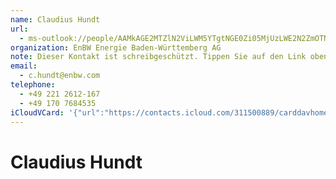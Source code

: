 ```yaml
---
name: Claudius Hundt
url:
  - ms-outlook://people/AAMkAGE2MTZlN2ViLWM5YTgtNGE0Zi05MjUzLWE2N2ZmOTNiNzU1NwBGAAAAAAATi9mlcaWmRrOUSDPipn7pBwDaKeY3E0WlQqDBzbWTDvYeAAAAqKThAADHJuMw62o-TK0TKb6l_TD0AADKuzqgAAA=?accountKey=8f7e2b1612c1987325fb966238129f30&accountExportedAt=559252279.911066
organization: EnBW Energie Baden-Württemberg AG
note: Dieser Kontakt ist schreibgeschützt. Tippen Sie auf den Link oben\, um
email:
  - c.hundt@enbw.com
telephone:
  - +49 221 2612-167
  - +49 170 7684535
iCloudVCard: '{"url":"https://contacts.icloud.com/311500889/carddavhome/card/EED5250E-DEEA-48A6-B4CB-160B40133919.vcf","etag":"\"kmfhbe8w\"","data":"BEGIN:VCARD\r\nVERSION:3.0\r\nFN:\r\nN:Hundt;Claudius;;;\r\nUID:D19B6794-8614-4571-9F82-0025BC3FA918\r\nitem2.X-ABLABEL:Outlook\r\nPRODID:-//Apple Inc.//iOS 11.4.1//EN\r\nREV:2025-04-03T22:15:35Z\r\nURL:ms-outlook://people/AAMkAGE2MTZlN2ViLWM5YTgtNGE0Zi05MjUzLWE2N2ZmOTNiNzU\r\n 1NwBGAAAAAAATi9mlcaWmRrOUSDPipn7pBwDaKeY3E0WlQqDBzbWTDvYeAAAAqKThAADHJuMw62\r\n o-TK0TKb6l_TD0AADKuzqgAAA=?accountKey=8f7e2b1612c1987325fb966238129f30&acco\r\n untExportedAt=559252279.911066\r\nORG:EnBW Energie Baden-Württemberg AG;\r\nNOTE:Dieser Kontakt ist schreibgeschützt. Tippen Sie auf den Link oben\\, um\r\nEMAIL:c.hundt@enbw.com\r\nTEL:+49 221 2612-167\r\nTEL:+49 170 7684535\r\nEND:VCARD"}'
---
```

# Claudius Hundt